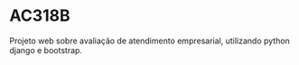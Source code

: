 # AC318B
Projeto web sobre avaliação de atendimento empresarial, utilizando python django e bootstrap.

